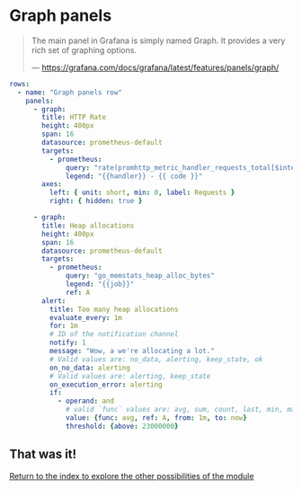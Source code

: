 # Graph panels

> The main panel in Grafana is simply named Graph. It provides a very rich set
> of graphing options.
>
> — https://grafana.com/docs/grafana/latest/features/panels/graph/

```yaml
rows:
  - name: "Graph panels row"
    panels:
      - graph:
        title: HTTP Rate
        height: 400px
        span: 16
        datasource: prometheus-default
        targets:
          - prometheus:
              query: "rate(promhttp_metric_handler_requests_total[$interval])"
              legend: "{{handler}} - {{ code }}"
        axes:
          left: { unit: short, min: 0, label: Requests }
          right: { hidden: true }

      - graph:
        title: Heap allocations
        height: 400px
        span: 16
        datasource: prometheus-default
        targets:
          - prometheus:
              query: "go_memstats_heap_alloc_bytes"
              legend: "{{job}}"
              ref: A
        alert:
          title: Too many heap allocations
          evaluate_every: 1m
          for: 1m
          # ID of the notification channel
          notify: 1
          message: "Wow, a we're allocating a lot."
          # Valid values are: no_data, alerting, keep_state, ok
          on_no_data: alerting
          # Valid values are: alerting, keep_state
          on_execution_error: alerting
          if:
            - operand: and
              # valid `func` values are: avg, sum, count, last, min, max, median, diff, percent_diff
              value: {func: avg, ref: A, from: 1m, to: now}
              threshold: {above: 23000000}
```

## That was it!

[Return to the index to explore the other possibilities of the module](index.md)

